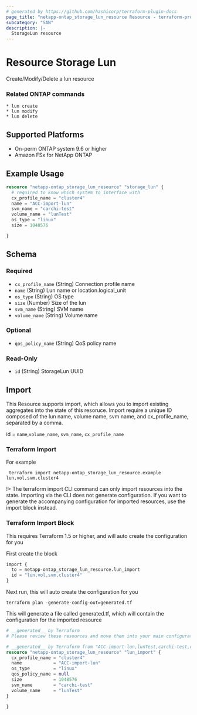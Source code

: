 ```yaml
---
# generated by https://github.com/hashicorp/terraform-plugin-docs
page_title: "netapp-ontap_storage_lun_resource Resource - terraform-provider-netapp-ontap"
subcategory: "SAN"
description: |-
  StorageLun resource
---
```


# Resource Storage Lun

Create/Modify/Delete a lun resource

### Related ONTAP commands
```commandline
* lun create
* lun modify
* lun delete
```

## Supported Platforms
* On-perm ONTAP system 9.6 or higher
* Amazon FSx for NetApp ONTAP

## Example Usage

```terraform
resource "netapp-ontap_storage_lun_resource" "storage_lun" {
  # required to know which system to interface with
  cx_profile_name = "cluster4"
  name = "ACC-import-lun"
  svm_name = "carchi-test"
  volume_name = "lunTest"
  os_type = "linux"
  size = 1048576

}

```


<!-- schema generated by tfplugindocs -->
## Schema

### Required

- `cx_profile_name` (String) Connection profile name
- `name` (String) Lun name or location.logical_unit
- `os_type` (String) OS type
- `size` (Number) Size of the lun
- `svm_name` (String) SVM name
- `volume_name` (String) Volume name

### Optional

- `qos_policy_name` (String) QoS policy name

### Read-Only

- `id` (String) StorageLun UUID

## Import
This Resource supports import, which allows you to import existing aggregates into the state of this resoruce.
Import require a unique ID composed of the lun name, volume name, svm name, and cx_profile_name, separated by a comma.

id = `name`,`volume_name`, `svm_name`, `cx_profile_name`

### Terraform Import

For example
 ```shell
  terraform import netapp-ontap_storage_lun_resource.example lun,vol,svm,cluster4
 ```

!> The terraform import CLI command can only import resources into the state. Importing via the CLI does not generate configuration. If you want to generate the accompanying configuration for imported resources, use the import block instead.

### Terraform Import Block
This requires Terraform 1.5 or higher, and will auto create the configuration for you

First create the block
```terraform
import {
  to = netapp-ontap_storage_lun_resource.lun_import
  id = "lun,vol,svm,cluster4"
}
```
Next run, this will auto create the configuration for you
```shell
terraform plan -generate-config-out=generated.tf
```
This will generate a file called generated.tf, which will contain the configuration for the imported resource
```terraform
# __generated__ by Terraform
# Please review these resources and move them into your main configuration files.

# __generated__ by Terraform from "ACC-import-lun,lunTest,carchi-test,cluster4"
resource "netapp-ontap_storage_lun_resource" "lun_import" {
  cx_profile_name = "cluster4"
  name            = "ACC-import-lun"
  os_type         = "linux"
  qos_policy_name = null
  size            = 1048576
  svm_name        = "carchi-test"
  volume_name     = "lunTest"
}

}
``` 

